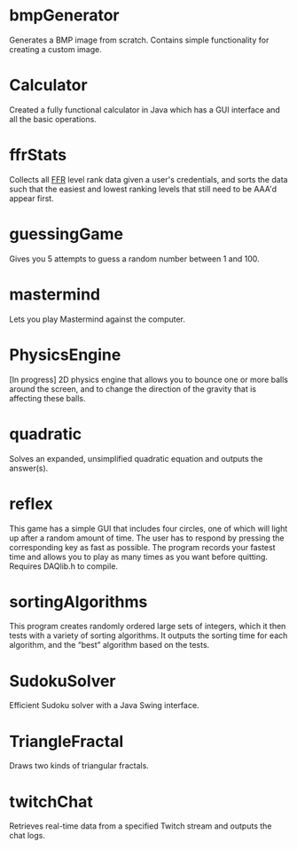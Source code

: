 # bmpGenerator
Generates a BMP image from scratch. Contains simple functionality for creating a custom image.

# Calculator
Created a fully functional calculator in Java which has a GUI interface and all the basic operations.

# ffrStats
Collects all [FFR](http://www.flashflashrevolution.com) level rank data given a user's credentials, and sorts the data such that the easiest and lowest ranking levels that still need to be AAA'd appear first.

# guessingGame
Gives you 5 attempts to guess a random number between 1 and 100.

# mastermind
Lets you play Mastermind against the computer.

# PhysicsEngine
[In progress] 2D physics engine that allows you to bounce one or more balls around the screen, and to change the direction of the gravity that is affecting these balls.

# quadratic
Solves an expanded, unsimplified quadratic equation and outputs the answer(s).

# reflex
This game has a simple GUI that includes four circles, one of which will light up after a random amount of time.
The user has to respond by pressing the corresponding key as fast as possible.
The program records your fastest time and allows you to play as many times as you want before quitting.
Requires DAQlib.h to compile.

# sortingAlgorithms
This program creates randomly ordered large sets of integers, which it then tests with a variety of sorting algorithms.
It outputs the sorting time for each algorithm, and the “best” algorithm based on the tests.

# SudokuSolver
Efficient Sudoku solver with a Java Swing interface.

# TriangleFractal
Draws two kinds of triangular fractals.

# twitchChat
Retrieves real-time data from a specified Twitch stream and outputs the chat logs.
